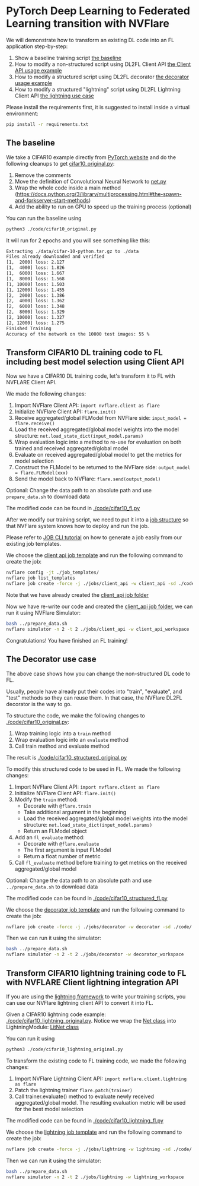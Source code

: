 # PyTorch Deep Learning to Federated Learning transition with NVFlare

We will demonstrate how to transform an existing DL code into an FL application step-by-step:

  1. Show a baseline training script [the baseline](#the-baseline)
  2. How to modify a non-structured script using DL2FL Client API [the Client API usage example](#transform-cifar10-dl-training-code-to-fl-including-best-model-selection-using-client-api)
  3. How to modify a structured script using DL2FL decorator [the decorator usage example](#the-decorator-use-case)
  4. How to modify a structured "lightning" script using DL2FL Lightning Client API [the lightning use case](#transform-cifar10-lightning-training-code-to-fl-with-nvflare-client-lightning-integration-api)

Please install the requirements first, it is suggested to install inside a virtual environment:

```bash
pip install -r requirements.txt
```

## The baseline

We take a CIFAR10 example directly from [PyTorch website](https://github.com/pytorch/tutorials/blob/main/beginner_source/blitz/cifar10_tutorial.py) and do the following cleanups to get [cifar10_original.py](./code/cifar10_original.py):

1. Remove the comments
2. Move the definition of Convolutional Neural Network to [net.py](./code/net.py)
3. Wrap the whole code inside a main method (https://docs.python.org/3/library/multiprocessing.html#the-spawn-and-forkserver-start-methods)
4. Add the ability to run on GPU to speed up the training process (optional)

You can run the baseline using

```bash
python3 ./code/cifar10_original.py
```

It will run for 2 epochs and you will see something like this:

```bash
Extracting ./data/cifar-10-python.tar.gz to ./data
Files already downloaded and verified
[1,  2000] loss: 2.127
[1,  4000] loss: 1.826
[1,  6000] loss: 1.667
[1,  8000] loss: 1.568
[1, 10000] loss: 1.503
[1, 12000] loss: 1.455
[2,  2000] loss: 1.386
[2,  4000] loss: 1.362
[2,  6000] loss: 1.348
[2,  8000] loss: 1.329
[2, 10000] loss: 1.327
[2, 12000] loss: 1.275
Finished Training
Accuracy of the network on the 10000 test images: 55 %
```

## Transform CIFAR10 DL training code to FL including best model selection using Client API

Now we have a CIFAR10 DL training code, let's transform it to FL with NVFLARE Client API.


We made the following changes:

1. Import NVFlare Client API: ```import nvflare.client as flare```
2. Initialize NVFlare Client API: ```flare.init()```
3. Receive aggregated/global FLModel from NVFlare side: ```input_model = flare.receive()```
4. Load the received aggregated/global model weights into the model structure: ```net.load_state_dict(input_model.params)```
5. Wrap evaluation logic into a method to re-use for evaluation on both trained and received aggregated/global model
6. Evaluate on received aggregated/global model to get the metrics for model selection
7. Construct the FLModel to be returned to the NVFlare side: ```output_model = flare.FLModel(xxx)```
8. Send the model back to NVFlare: ```flare.send(output_model)```

Optional: Change the data path to an absolute path and use ```prepare_data.sh``` to download data

The modified code can be found in [./code/cifar10_fl.py](./code/cifar10_fl.py)

After we modify our training script, we need to put it into a [job structure](https://nvflare.readthedocs.io/en/latest/real_world_fl/job.html) so that NVFlare system knows how to deploy and run the job.

Please refer to [JOB CLI tutorial](../../tutorials/job_cli.ipynb) on how to generate a job easily from our existing job templates.

We choose the [client api job template](./job_templates/client_api/) and run the following command to create the job:

```bash
nvflare config -jt ./job_templates/
nvflare job list_templates
nvflare job create -force -j ./jobs/client_api -w client_api -sd ./code/ -s ./code/cifar10_fl.py
```

Note that we have already created the [client_api job folder](./jobs/client_api/)

Now we have re-write our code and created the [client_api job folder](./jobs/client_api/), we can run it using NVFlare Simulator:

```bash
bash ../prepare_data.sh
nvflare simulator -n 2 -t 2 ./jobs/client_api -w client_api_workspace
```

Congratulations! You have finished an FL training!

## The Decorator use case

The above case shows how you can change the non-structured DL code to FL.

Usually, people have already put their codes into "train", "evaluate", and "test" methods so they can reuse them.
In that case, the NVFlare DL2FL decorator is the way to go.

To structure the code, we make the following changes to [./code/cifar10_original.py](./code/cifar10_original.py):

1. Wrap training logic into a ``train`` method
2. Wrap evaluation logic into an ``evaluate`` method
3. Call train method and evaluate method

The result is [./code/cifar10_structured_original.py](./code/cifar10_structured_original.py)

To modify this structured code to be used in FL.
We made the following changes:

1. Import NVFlare Client API: ```import nvflare.client as flare```
2. Initialize NVFlare Client API: ```flare.init()```
3. Modify the ``train`` method:
    - Decorate with ```@flare.train```
    - Take additional argument in the beginning
    - Load the received aggregated/global model weights into the model structure: ```net.load_state_dict(input_model.params)```
    - Return an FLModel object
4. Add an ```fl_evaluate``` method:
    - Decorate with ```@flare.evaluate```
    - The first argument is input FLModel
    - Return a float number of metric
5. Call ```fl_evaluate``` method before training to get metrics on the received aggregated/global model

Optional: Change the data path to an absolute path and use ```../prepare_data.sh``` to download data

The modified code can be found in [./code/cifar10_structured_fl.py](./code/cifar10_structured_fl.py)


We choose the [decorator job template](./job_templates/decorator/) and run the following command to create the job:

```bash
nvflare job create -force -j ./jobs/decorator -w decorator -sd ./code/ -s ./code/cifar10_structured_fl.py
```

Then we can run it using the simulator:

```bash
bash ../prepare_data.sh
nvflare simulator -n 2 -t 2 ./jobs/decorator -w decorator_workspace
```

## Transform CIFAR10 lightning training code to FL with NVFLARE Client lightning integration API

If you are using the [lightning framework](https://lightning.ai/) to write your training scripts, you can use our NVFlare lightning client API to convert it into FL.

Given a CIFAR10 lightning code example: [./code/cifar10_lightning_original.py](./code/cifar10_lightning_original.py).
Notice we wrap the [Net class](./code/net.py) into LightningModule: [LitNet class](./code/lit_net.py)

You can run it using

```bash
python3 ./code/cifar10_lightning_original.py
```


To transform the existing code to FL training code, we made the following changes:

1. Import NVFlare Lightning Client API: ```import nvflare.client.lightning as flare```
2. Patch the lightning trainer ```flare.patch(trainer)```
3. Call trainer.evaluate() method to evaluate newly received aggregated/global model. The resulting evaluation metric will be used for the best model selection

The modified code can be found in [./code/cifar10_lightning_fl.py](./code/cifar10_lightning_fl.py)

We choose the [lightning job template](./job_templates/lightning/) and run the following command to create the job:

```bash
nvflare job create -force -j ./jobs/lightning -w lightning -sd ./code/ -s ./code/cifar10_lightning_fl.py
```

Then we can run it using the simulator:

```bash
bash ../prepare_data.sh
nvflare simulator -n 2 -t 2 ./jobs/lightning -w lightning_workspace
```
